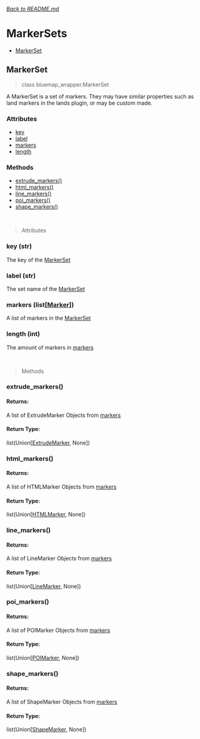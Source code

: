 *[<u>Back to README.md</u>](../README.md)*
# MarkerSets
 - [MarkerSet](#markerset)

## MarkerSet
> class bluemap_wrapper.MarkerSet

A MarkerSet is a set of markers. They may have similar properties such as land markers in the lands plugin, or may be
custom made.

### Attributes
 - [key](#key-str)
 - [label](#label-str)
 - [markers](#markers-listmarkermarkermdmarkers)
 - [length](#length-int)
### Methods
 - [extrude_markers()](#extrude_markers)
 - [html_markers()](#html_markers)
 - [line_markers()](#line_markers)
 - [poi_markers()](#poi_markers)
 - [shape_markers()](#shape_markers)

<br/>

> Attributes
### key (str)
The key of the [MarkerSet](#markerset)
### label (str)
The set name of the [MarkerSet](#markerset)
### markers (list[[Marker](Marker.md#markers)])
A list of markers in the [MarkerSet](#markerset)
### length (int)
The amount of markers in [markers](#markers-listmarkermarkermdmarkers)

<br/>

> Methods
### extrude_markers()
#### Returns:
A list of ExtrudeMarker Objects from [markers](#markers-listmarkermarkermdmarkers)
#### Return Type:
list(Union[[ExtrudeMarker](Marker.md#extrudemarkerbasemarker), None])

### html_markers()
#### Returns:
A list of HTMLMarker Objects from [markers](#markers-listmarkermarkermdmarkers)
#### Return Type:
list(Union[[HTMLMarker](Marker.md#htmlmarkerbasemarker), None])

### line_markers()
#### Returns:
A list of LineMarker Objects from [markers](#markers-listmarkermarkermdmarkers)
#### Return Type:
list(Union[[LineMarker](Marker.md#linemarkerbasemarker), None])

### poi_markers()
#### Returns:
A list of POIMarker Objects from [markers](#markers-listmarkermarkermdmarkers)
#### Return Type:
list(Union[[POIMarker](Marker.md#poimarkerbasemarker), None])

### shape_markers()
#### Returns:
A list of ShapeMarker Objects from [markers](#markers-listmarkermarkermdmarkers)
#### Return Type:
list(Union[[ShapeMarker](Marker.md#shapemarkerbasemarker), None])